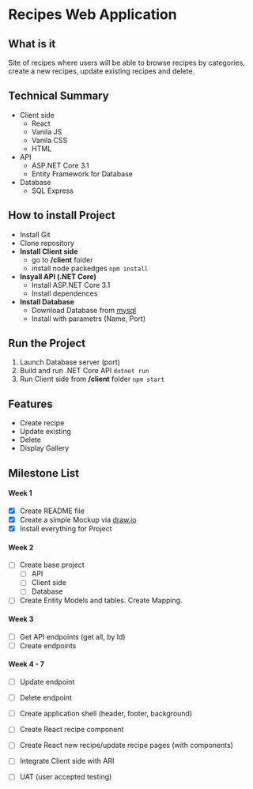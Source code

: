 # Recipes Web Application

## What is it
Site of recipes where users will be able to browse recipes by categories, create a new recipes, update existing recipes and delete.

## Technical Summary
* Client side
  * React
  * Vanila JS
  * Vanila CSS
  * HTML
* API
  * ASP.NET Core 3.1
  * Entity Framework for Database
* Database
  * SQL Express
  
## How to install Project
* Install Git
* Clone repository
* **Install Client side**
  * go to **/client** folder
  * install node packedges `npm install`
* **Insyall API (.NET Core)**
  * Install ASP.NET Core 3.1
  * Install dependences
* **Install Database**
  * Download Database from [mysql](https://dev.mysql.com/doc/mysql-osx-excerpt/5.7/en/osx-installation-pkg.html)
  * Install with parametrs (Name, Port)
  
## Run the Project
1. Launch Database server (port)
2. Build and run .NET Core API `dotnet run` 
3. Run Client side from **/client** folder `npm start`
## Features
* Create recipe
* Update existing 
* Delete
* Display Gallery

## Milestone List
#### Week 1
  - [x] Create README file
  - [x] Create a simple Mockup via [draw.io](https://www.draw.io)
  - [x] Install everything for Project
#### Week 2  
  - [ ] Create base project
    - [ ] API
    - [ ] Client side
    - [ ] Database
  - [ ] Create Entity Models and tables. Create Mapping.
#### Week 3
  - [ ] Get API endpoints (get all, by Id)
  - [ ] Create endpoints
#### Week 4 - 7
  - [ ] Update endpoint
  - [ ] Delete endpoint
  - [ ] Create application shell (header, footer, background)
  - [ ] Create React recipe component
  - [ ] Create React new recipe/update recipe pages (with components)
  - [ ] Integrate Client side with ARI
  - [ ] UAT (user accepted testing)
  
  




